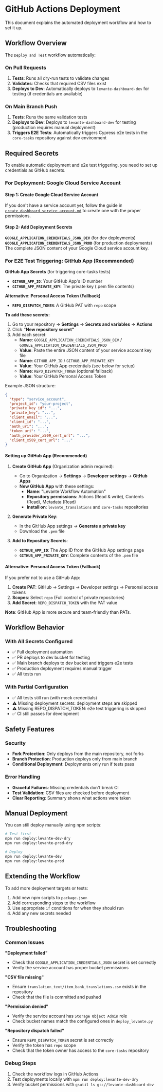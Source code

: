 # GitHub Actions Deployment

This document explains the automated deployment workflow and how to set it up.

## Workflow Overview

The `Deploy and Test` workflow automatically:

### On Pull Requests
1. **Tests**: Runs all dry-run tests to validate changes
2. **Validates**: Checks that required CSV files exist
3. **Deploys to Dev**: Automatically deploys to `levante-dashboard-dev` for testing (if credentials are available)

### On Main Branch Push
1. **Tests**: Runs the same validation tests
2. **Deploys to Dev**: Deploys to `levante-dashboard-dev` for testing (production requires manual deployment)
3. **Triggers E2E Tests**: Automatically triggers Cypress e2e tests in the `core-tasks` repository against dev environment

## Required Secrets

To enable automatic deployment and e2e test triggering, you need to set up credentials as GitHub secrets.

### For Deployment: Google Cloud Service Account

#### Step 1: Create Google Cloud Service Account
If you don't have a service account yet, follow the guide in [`create_dashboard_service_account.md`](../create_dashboard_service_account.md) to create one with the proper permissions.

#### Step 2: Add Deployment Secrets

**`GOOGLE_APPLICATION_CREDENTIALS_JSON_DEV`** (for dev deployments)
**`GOOGLE_APPLICATION_CREDENTIALS_JSON_PROD`** (for production deployments)
The complete JSON content of your Google Cloud service account key.

### For E2E Test Triggering: GitHub App (Recommended)

**GitHub App Secrets** (for triggering core-tasks tests)
- **`GITHUB_APP_ID`**: Your GitHub App's ID number
- **`GITHUB_APP_PRIVATE_KEY`**: The private key (.pem file contents)

**Alternative: Personal Access Token (Fallback)**
- **`REPO_DISPATCH_TOKEN`**: A GitHub PAT with `repo` scope

**To add these secrets:**
1. Go to your repository → **Settings** → **Secrets and variables** → **Actions**
2. Click **"New repository secret"**
3. Add each secret:
   - **Name**: `GOOGLE_APPLICATION_CREDENTIALS_JSON_DEV` / `GOOGLE_APPLICATION_CREDENTIALS_JSON_PROD`
   - **Value**: Paste the entire JSON content of your service account key file
   - **Name**: `GITHUB_APP_ID` / `GITHUB_APP_PRIVATE_KEY`
   - **Value**: Your GitHub App credentials (see below for setup)
   - **Name**: `REPO_DISPATCH_TOKEN` (optional fallback)
   - **Value**: Your GitHub Personal Access Token

Example JSON structure:
```json
{
  "type": "service_account",
  "project_id": "your-project",
  "private_key_id": "...",
  "private_key": "...",
  "client_email": "...",
  "client_id": "...",
  "auth_uri": "...",
  "token_uri": "...",
  "auth_provider_x509_cert_url": "...",
  "client_x509_cert_url": "..."
}
```

#### Setting up GitHub App (Recommended)

1. **Create GitHub App** (Organization admin required):
   - Go to Organization → **Settings** → **Developer settings** → **GitHub Apps**
   - **New GitHub App** with these settings:
     - **Name**: "Levante Workflow Automation"
     - **Repository permissions**: Actions (Read & write), Contents (Read), Metadata (Read)
     - **Install on**: `levante_translations` and `core-tasks` repositories

2. **Generate Private Key**:
   - In the GitHub App settings → **Generate a private key**
   - Download the `.pem` file

3. **Add to Repository Secrets**:
   - **`GITHUB_APP_ID`**: The App ID from the GitHub App settings page
   - **`GITHUB_APP_PRIVATE_KEY`**: Complete contents of the `.pem` file

#### Alternative: Personal Access Token (Fallback)

If you prefer not to use a GitHub App:
1. **Create PAT**: GitHub → Settings → Developer settings → Personal access tokens
2. **Scopes**: Select `repo` (Full control of private repositories)  
3. **Add Secret**: `REPO_DISPATCH_TOKEN` with the PAT value

**Note**: GitHub App is more secure and team-friendly than PATs.

## Workflow Behavior

### With All Secrets Configured
- ✅ Full deployment automation
- ✅ PR deploys to dev bucket for testing
- ✅ Main branch deploys to dev bucket and triggers e2e tests
- ✅ Production deployment requires manual trigger
- ✅ All tests run

### With Partial Configuration
- ✅ All tests still run (with mock credentials)
- ⚠️ Missing deployment secrets: deployment steps are skipped
- ⚠️ Missing REPO_DISPATCH_TOKEN: e2e test triggering is skipped
- ✅ CI still passes for development

## Safety Features

### Security
- **Fork Protection**: Only deploys from the main repository, not forks
- **Branch Protection**: Production deploys only from main branch
- **Conditional Deployment**: Deployments only run if tests pass

### Error Handling
- **Graceful Failures**: Missing credentials don't break CI
- **Test Validation**: CSV files are checked before deployment
- **Clear Reporting**: Summary shows what actions were taken

## Manual Deployment

You can still deploy manually using npm scripts:

```bash
# Test first
npm run deploy:levante-dev-dry
npm run deploy:levante-prod-dry

# Deploy
npm run deploy:levante-dev
npm run deploy:levante-prod
```

## Extending the Workflow

To add more deployment targets or tests:

1. Add new npm scripts to `package.json`
2. Add corresponding steps to the workflow
3. Use appropriate `if` conditions for when they should run
4. Add any new secrets needed

## Troubleshooting

### Common Issues

**"Deployment failed"**
- Check that `GOOGLE_APPLICATION_CREDENTIALS_JSON` secret is set correctly
- Verify the service account has proper bucket permissions

**"CSV file missing"**
- Ensure `translation_text/item_bank_translations.csv` exists in the repository
- Check that the file is committed and pushed

**"Permission denied"**
- Verify the service account has `Storage Object Admin` role
- Check bucket names match the configured ones in `deploy_levante.py`

**"Repository dispatch failed"**
- Ensure `REPO_DISPATCH_TOKEN` secret is set correctly
- Verify the token has `repo` scope
- Check that the token owner has access to the `core-tasks` repository

### Debug Steps
1. Check the workflow logs in GitHub Actions
2. Test deployments locally with `npm run deploy:levante-dev-dry`
3. Verify bucket permissions with `gsutil ls gs://levante-dashboard-dev`